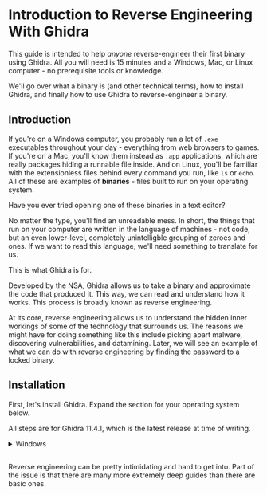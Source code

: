 # Introduction to Reverse Engineering With Ghidra

This guide is intended to help *anyone* reverse-engineer their first binary using Ghidra. All you will need is 15 minutes and a Windows, Mac, or Linux computer - no prerequisite tools or knowledge.

We'll go over what a binary is (and other technical terms), how to install Ghidra, and finally how to use Ghidra to reverse-engineer a binary.

## Introduction

If you're on a Windows computer, you probably run a lot of `.exe` executables throughout your day - everything from web browsers to games. If you're on a Mac, you'll know them instead as `.app` applications, which are really packages hiding a runnable file inside. And on Linux, you'll be familiar with the extensionless files behind every command you run, like `ls` or `echo`. All of these are examples of **binaries** - files built to run on your operating system.

Have you ever tried opening one of these binaries in a text editor?

No matter the type, you'll find an unreadable mess. In short, the things that run on your computer are written in the language of machines - not code, but an even lower-level, completely unintelligble grouping of zeroes and ones. If we want to read this language, we'll need something to translate for us.

This is what Ghidra is for.

Developed by the NSA, Ghidra allows us to take a binary and approximate the code that produced it. This way, we can read and understand how it works. This process is broadly known as reverse engineering.

At its core, reverse engineering allows us to understand the hidden inner workings of some of the technology that surrounds us. The reasons we might have for doing something like this include picking apart malware, discovering vulnerabilities, and datamining. Later, we will see an example of what we can do with reverse engineering by finding the password to a locked binary.

## Installation

First, let's install Ghidra. Expand the section for your operating system below.

All steps are for Ghidra 11.4.1, which is the latest release at time of writing.

<details><summary>Windows</summary>

1. Download Ghidra from the NSA's GitHub (clicking on link starts download): https://github.com/NationalSecurityAgency/ghidra/releases/download/Ghidra_11.4.1_build/ghidra_11.4.1_PUBLIC_20250731.zip
2. Unzip/extract the folder into the location of your choice (doesn't matter where, just somewhere you'll remember - you can leave it in Downloads if you prefer)
3. Navigate inside the unzipped folder and double-click the file named `ghidraRun.bat` (not `ghidraRun` - note the `.bat` extension)

If you recieve a popup saying something about Java/JDK/javac being unsupported, not found, or needing to be manually chosen, continue on with the steps below:

1. You will need to install JDK. It is currently recommended you use JDK 21, specifically Temurin (clicking on link starts download): https://github.com/adoptium/temurin21-binaries/releases/download/jdk-21.0.8%2B9/OpenJDK21U-jdk_x64_windows_hotspot_21.0.8_9.msi
2. Once finished downloading, double-click the `.msi` installer file to run it
3. In the custom setup screen, click the icon next to `Add to PATH` and ensure that it is set to "Will be installed on local hard drive"
4. Set the other features to "Entire feature will be unavailable"
5. Proceed with the installation. It may ask you for administrator permissions.
6. Try running `ghidraRun.bat` again. You may need to restart your computer for it to work.

If you see a user agreement, Ghidra should now be ready for use! To run Ghidra in the future, just double-click the `ghidraRun.bat` file.

</details>

##

Reverse engineering can be pretty intimidating and hard to get into. Part of the issue is that there are many more extremely deep guides than there are basic ones.